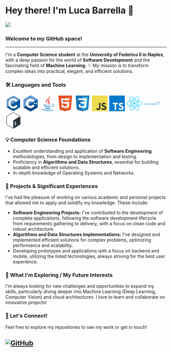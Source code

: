 <!--
## Hi there 👋

**LucaBarrella/LucaBarrella** is a ✨ _special_ ✨ repository because its `README.md` (this file) appears on your GitHub profile.

Here are some ideas to get you started:

- 🔭 I’m currently working on ...
- 🌱 I’m currently learning ...
- 👯 I’m looking to collaborate on ...
- 🤔 I’m looking for help with ...
- 💬 Ask me about ...
- 📫 How to reach me: ...
- 😄 Pronouns: ...
- ⚡ Fun fact: ...
-->

# Hey there! I'm Luca Barrella 👋
![](https://komarev.com/ghpvc/?username=LucaBarrella)

### Welcome to my GitHub space!

---

I'm a **Computer Science student** at the **University of Federico II in Naples**, with a deep passion for the world of **Software Development** and the fascinating field of **Machine Learning**. ✨ My mission is to transform complex ideas into practical, elegant, and efficient solutions.

### 🛠️ Languages and Tools

<img src="https://raw.githubusercontent.com/devicons/devicon/master/icons/c/c-original.svg" alt="C" width="50"> <img src="https://raw.githubusercontent.com/devicons/devicon/master/icons/cplusplus/cplusplus-original.svg" alt="C++" width="50"> <img src="https://raw.githubusercontent.com/devicons/devicon/master/icons/java/java-original.svg" alt="Java" width="50"> <img src="https://raw.githubusercontent.com/devicons/devicon/master/icons/html5/html5-original.svg" alt="HTML5" width="50"> <img src="https://raw.githubusercontent.com/devicons/devicon/master/icons/css3/css3-original.svg" alt="CSS3" width="50"> <img src="https://raw.githubusercontent.com/devicons/devicon/master/icons/javascript/javascript-original.svg" alt="JavaScript" width="50"> <img src="https://raw.githubusercontent.com/devicons/devicon/master/icons/typescript/typescript-original.svg" alt="TypeScript" width="50"> <img src="https://raw.githubusercontent.com/devicons/devicon/master/icons/react/react-original.svg" alt="React Native" width="50"> <img src="https://raw.githubusercontent.com/devicons/devicon/master/icons/sonarqube/sonarqube-line-wordmark.svg" alt="SonarQube" width="50"> <img src="https://raw.githubusercontent.com/devicons/devicon/master/icons/bash/bash-original.svg" alt="Bash" width="50">

### 💡 Computer Science Foundations

* Excellent understanding and application of **Software Engineering** methodologies, from design to implementation and testing.
* Proficiency in **Algorithms and Data Structures**, essential for building scalable and efficient solutions.
* In-depth knowledge of Operating Systems and Networks.

### 🚀 Projects & Significant Experiences

I've had the pleasure of working on various academic and personal projects that allowed me to apply and solidify my knowledge. These include:

-   **Software Engineering Projects:** I've contributed to the development of complete applications, following the software development lifecycle from requirements gathering to delivery, with a focus on clean code and robust architecture.
-   **Algorithms and Data Structures Implementations:** I've designed and implemented efficient solutions for complex problems, optimizing performance and scalability.
-   Developing prototypes and applications with a focus on backend and mobile, utilizing the listed technologies, always striving for the best user experience.

### 🌱 What I'm Exploring / My Future Interests

I'm always looking for new challenges and opportunities to expand my skills, particularly diving deeper into Machine Learning (Deep Learning, Computer Vision) and cloud architectures. I love to learn and collaborate on innovative projects!

### 🤝 Let's Connect!

Feel free to explore my repositories to see my work or get in touch!

[![GitHub](https://img.shields.io/badge/GitHub-100000?style=for-the-badge&logo=github&logoColor=white)](https://github.com/LucaBarrella)
---
